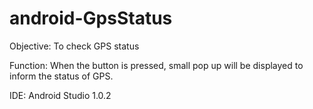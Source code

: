 android-GpsStatus
=================
Objective:
To check GPS status

Function:
When the button is pressed, small pop up will be displayed to inform the status of GPS.

IDE:
Android Studio 1.0.2
